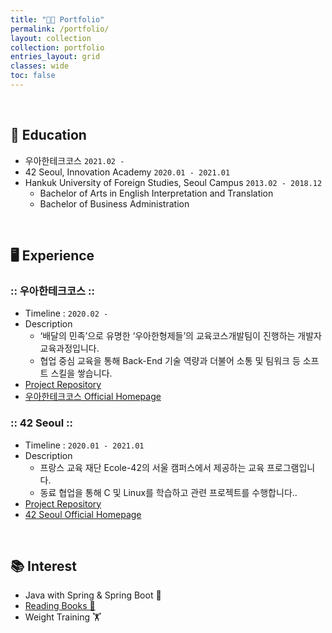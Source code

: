 ```yaml
---
title: "👨‍💻 Portfolio"
permalink: /portfolio/
layout: collection
collection: portfolio
entries_layout: grid
classes: wide
toc: false
---
```


<br>

## 🏫 Education

* 우아한테크코스 ``2021.02 - ``
* 42 Seoul, Innovation Academy ``2020.01 - 2021.01``
* Hankuk University of Foreign Studies, Seoul Campus ``2013.02 - 2018.12``
  * Bachelor of Arts in English Interpretation and Translation
  * Bachelor of Business Administration

<br>

## ‍🖥️ Experience

### :: 우아한테크코스 ::

* Timeline : ``2020.02 -``
* Description
  * ‘배달의 민족’으로 유명한 ‘우아한형제들’의 교육코스개발팀이 진행하는 개발자 교육과정입니다.
  * 협업 중심 교육을 통해 Back-End 기술 역량과 더불어 소통 및 팀워크 등 소프트 스킬을 쌓습니다.
* [Project Repository](https://github.com/xlffm3/woowacourse-projects)
* [우아한테크코스 Official Homepage](https://woowacourse.github.io/)

### :: 42 Seoul ::

* Timeline : ``2020.01 - 2021.01``
* Description
  * 프랑스 교육 재단 Ecole-42의 서울 캠퍼스에서 제공하는 교육 프로그램입니다.
  * 동료 협업을 통해 C 및 Linux를 학습하고 관련 프로젝트를 수행합니다..
* [Project Repository](https://github.com/xlffm3/42-Seoul)
* [42 Seoul Official Homepage](https://42seoul.kr/)

<br>

## 📚 Interest

* Java with Spring & Spring Boot 🌱
* [Reading Books 📖](https://xlffm3.github.io/books/)
* Weight Training 🏋️
